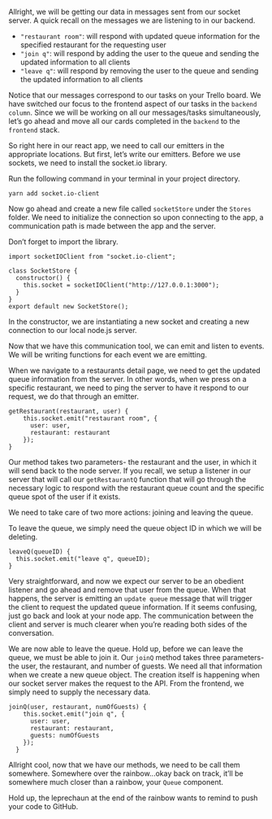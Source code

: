 Allright, we will be getting our data in messages sent from our socket server. A quick recall on the messages we are listening to in our backend. 

- `"restaurant room"`: will respond with updated queue information for the specified restaurant for the requesting user
- `"join q"`: will respond by adding the user to the queue and sending the updated information to all clients
- `"leave q"`: will respond by removing the user to the queue and sending the updated information to all clients

Notice that our messages correspond to our tasks on your Trello board. We have switched our focus to the frontend aspect of our tasks in the `backend column`. Since we will be working on all our messages/tasks simultaneously, let’s go ahead and move all our cards completed in the `backend` to the `frontend` stack.

So right here in our react app, we need to call our emitters in the appropriate locations. But first, let’s write our emitters. Before we use sockets, we need to install the socket.io library.

Run the following command in your terminal in your project directory. 
```
yarn add socket.io-client
```

Now go ahead and create a new file called `socketStore` under the `Stores` folder. We need to initialize the connection so upon connecting to the app, a communication path is made between the app and the server.

Don’t forget to import the library. 

```
import socketIOClient from "socket.io-client";

class SocketStore {
  constructor() {
    this.socket = socketIOClient("http://127.0.0.1:3000");
  }
}
export default new SocketStore();
```

In the constructor, we are instantiating a new socket and creating a new connection to our local node.js server.

Now that we have this communication tool, we can emit and listen to events. We will be writing functions for each event we are emitting. 

When we navigate to a restaurants detail page, we need to get the updated queue information from the server. In other words, when we press on a specific restaurant, we need to ping the server to have it respond to our request, we do that through an emitter.

```
getRestaurant(restaurant, user) {
    this.socket.emit("restaurant room", {
      user: user,
      restaurant: restaurant
    });
}
```

Our method takes two parameters- the restaurant and the user, in which it will send back to the node server. If you recall, we setup a listener in our server that will call our `getRestaurantQ` function that will go through the necessary logic to respond with the restaurant queue count and the specific queue spot of the user if it exists. 

We need to take care of two more actions: joining and leaving the queue.

To leave the queue, we simply need the queue object ID in which we will be deleting.

```
leaveQ(queueID) {
  this.socket.emit("leave q", queueID);
}
```

Very straightforward, and now we expect our server to be an obedient listener and go ahead and remove that user from the queue. When that happens, the server is emitting an `update queue` message that will trigger the client to request the updated queue information. If it seems confusing, just go back and look at your node app. The communication between the client and server is much clearer when you’re reading both sides of the conversation.

We are now able to leave the queue. Hold up, before we can leave the queue, we must be able to join it. Our `joinQ` method takes three parameters- the user, the restaurant, and number of guests. We need all that information when we create a new queue object. The creation itself is happening when our socket server makes the request to the API. From the frontend, we simply need to supply the necessary data. 

```
joinQ(user, restaurant, numOfGuests) {
    this.socket.emit("join q", {
      user: user,
      restaurant: restaurant,
      guests: numOfGuests
    });
  }
```

Allright cool, now that we have our methods, we need to be call them somewhere. Somewhere over the rainbow...okay back on track, it’ll be somewhere much closer than a rainbow, your `Queue` component.
 
 Hold up, the leprechaun at the end of the rainbow wants to remind to push your code to GitHub. 


